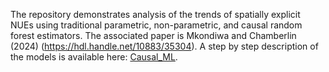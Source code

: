 The repository demonstrates analysis of the trends of spatially explicit NUEs using traditional parametric, non-parametric, and causal random forest estimators. The associated paper is Mkondiwa and Chamberlin (2024) (https://hdl.handle.net/10883/35304). A step by step description of the models is available here: 
 <a href="https://maxwellmkondiwa.github.io/TZ_Spatial_NUE_Trends_Causal_AI/" target="_blank"> Causal_ML</a>. 
